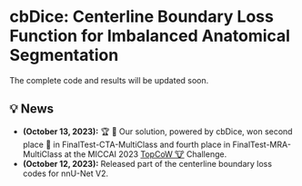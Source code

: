 # cbDice: Centerline Boundary Loss Function for Imbalanced Anatomical Segmentation
The complete code and results will be updated soon.

## :bulb: News
* **(October 13, 2023):** :trophy: :tada: Our solution, powered by cbDice, won second place 🥈 in FinalTest-CTA-MultiClass and fourth place in FinalTest-MRA-MultiClass at the MICCAI 2023 [TopCoW 🐮](https://topcow23.grand-challenge.org/evaluation/finaltest-cta-multiclass/leaderboard) Challenge.
* **(October 12, 2023):** Released part of the centerline boundary loss codes for nnU-Net V2.
